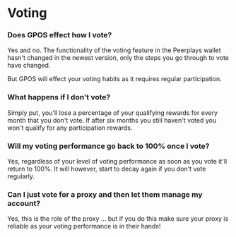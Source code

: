 # Voting

### Does GPOS effect how I vote?

Yes and no. The functionality of the voting feature in the Peerplays wallet hasn't changed in the newest version, only the steps you go through to vote have changed.

But GPOS will effect your voting habits as it requires regular participation.

### What happens if I don't vote?

Simply put, you'll lose a percentage of your qualifying rewards for every month that you don't vote. If after six months you still haven't voted you won't qualify for any participation rewards.

### Will my voting performance go back to 100% once I vote?

Yes, regardless of your level of voting performance as soon as you vote it'll return to 100%. It will however, start to decay again if you don't vote regularly.

### Can I just vote for a proxy and then let them manage my account?

Yes, this is the role of the proxy ... but if you do this make sure your proxy is reliable as your voting performance is in their hands!

